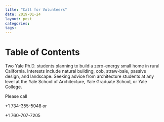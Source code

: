 ```yaml
---
title: "Call for Volunteers"
date: 2019-01-24
layout: post
categories: 
tags: 
---
```


# Table of Contents


Two Yale Ph.D. students planning to build a zero-energy small home in rural California. Interests include natural building, cob, straw-bale, passive design, and landscape. Seeking advice from architecture students at any level at the Yale School of Architecture, Yale Graduate School, or Yale College.  

Please call

+1 734-355-5048 or 

+1 760-707-7205
